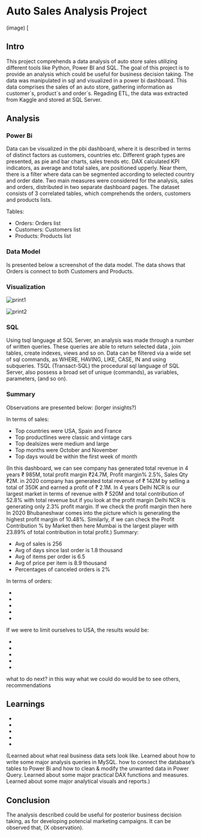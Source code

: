 # Auto Sales Analysis Project

(image) [

## Intro
This project comprehends a data analysis of auto store sales utilizing different tools like Python, Power BI and SQL. The goal of this project is to provide an analysis which could be useful for business decision taking. The data was manipulated in sql and visualized in a power bi dashboard. This data comprises the sales of an auto store, gathering information as customer´s, product´s and order´s. Regading ETL, the data was extracted from Kaggle and stored at SQL Server. 

## Analysis

### Power Bi 

Data can be visualized in the pbi dashboard, where it is described in terms of distinct factors as customers, countries etc. Different graph types are presented, as pie and bar charts, sales trends etc. DAX calculated KPI indicators, as average and total sales, are positioned upperly. Near them, there is a filter where data can be segmented according to selected country and order date. Two main measures were considered for the analysis, sales and orders, distributed in two separate dashboard pages. The dataset consists of 3 correlated tables, which comprehends the orders, customers and products lists. 


Tables:
- Orders: Orders list
- Customers: Customers list
- Products: Products list

### Data Model

Is presented below a screenshot of the data model. The data shows that Orders is connect to both Customers and Products.


### Visualization

![print1](https://github.com/CarlosLacerda1/Project-Auto-Sales-Analysis/assets/122105130/43726867-fe8f-4c4f-b488-090cfd5f9318)

 ![print2](https://github.com/CarlosLacerda1/Project-Auto-Sales-Analysis/assets/122105130/834d3fdc-5d02-49a3-a674-886a120f3b5a)

### SQL 

Using tsql language at SQL Server, an analysis was made through a number of written
queries. These queries are able to return selected data , join tables, create indexes, views and so on. Data can be filtered via a wide set of sql commands, as WHERE, HAVING, LIKE, CASE, IN and using subqueries. TSQL (Transact-SQL) the procedural sql language of SQL Server, also possess a broad set of unique (commands), as variables, parameters, (and so on). 
### Summary

Observations are presented below: (lorger insights?) 

In terms of sales:

- Top countries were USA, Spain and France 
- Top productlines were classic and vintage cars 
- Top dealsizes were medium and large
- Top months were October and November 
- Top days would be within the first week of month

(In this dashboard, we can see company has generated total revenue in 4 years ₹ 985M, total profit margin ₹24.7M, Profit margin% 2.5%, Sales Qty ₹2M. in 2020 company has generated total revenue of ₹ 142M by selling a total of 350K and earned a profit of ₹ 2.1M.
In 4 years Delhi NCR is our largest market in terms of revenue with ₹ 520M and total contribution of 52.8% with total revenue but if you look at the profit margin Delhi NCR is generating only 2.3% profit margin.
If we check the profit margin then here In 2020 Bhubaneshwar comes into the picture which is generating the highest profit margin of 10.48%. Similarly, if we can check the Profit Contribution % by Market then here Mumbai is the largest player with 23.89% of total contribution in total profit.)
Summary:

- Avg of sales is 256
- Avg of days since last order is  1.8 thousand
- Avg of items per order is 6.5
- Avg of price per item is 8.9 thousand 
- Percentages of canceled orders is 2%

In terms of orders: 

-
-
-
-
-

If we were to limit ourselves to USA, the results would be:

-
-
-
-
-

what to do next? in this way what we could do would be to see others, recommendations


## Learnings

-
-
-
-
-

(Learned about what real business data sets look like.
Learned about how to write some major analysis queries in MySQL.
how to connect the database’s tables to Power Bi and how to clean & modify the unwanted data in Power Query.
Learned about some major practical DAX functions and measures.
Learned about some major analytical visuals and reports.)

## Conclusion

The analysis described could be useful for posterior business decision taking, as for developing potencial marketing campaigns. It can be observed that, (X observation). 


                                                                                                                   
